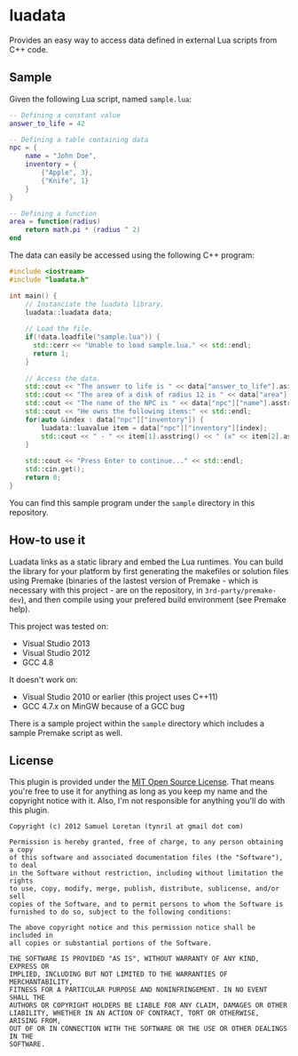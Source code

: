 luadata
=======

Provides an easy way to access data defined in external Lua scripts from C++ code.

Sample
------

Given the following Lua script, named `sample.lua`:

```lua
-- Defining a constant value
answer_to_life = 42

-- Defining a table containing data
npc = {
	name = "John Doe",
	inventory = {
		{"Apple", 3},
		{"Knife", 1}
	}
}

-- Defining a function
area = function(radius)
	return math.pi * (radius ^ 2)
end
```

The data can easily be accessed using the following C++ program:

```c++
#include <iostream>
#include "luadata.h"

int main() {
	// Instanciate the luadata library.
	luadata::luadata data;
	
	// Load the file.
	if(!data.loadfile("sample.lua")) {
	  std::cerr << "Unable to load sample.lua." << std::endl;
	  return 1;
	}
	
	// Access the data.
	std::cout << "The answer to life is " << data["answer_to_life"].asint() << "." << std::endl;
	std::cout << "The area of a disk of radius 12 is " << data["area"](12).asdouble() << "." << std::endl;
	std::cout << "The name of the NPC is " << data["npc"]["name"].asstring() << "." << std::endl;
	std::cout << "He owns the following items:" << std::endl;
	for(auto &index : data["npc"]["inventory"]) {
		luadata::luavalue item = data["npc"]["inventory"][index];
		std::cout << " - " << item[1].asstring() << " (x" << item[2].asint() << ")" << std::endl;
	}
	
	std::cout << "Press Enter to continue..." << std::endl;
	std::cin.get();
	return 0;
}
```

You can find this sample program under the `sample` directory in this repository.

How-to use it
-------------

Luadata links as a static library and embed the Lua runtimes. You can build the library for your platform by first generating the makefiles or solution files using Premake (binaries of the lastest version of Premake - which is necessary with this project - are on the repository, in `3rd-party/premake-dev`), and then compile using your prefered build environment (see Premake help).

This project was tested on:

 * Visual Studio 2013
 * Visual Studio 2012
 * GCC 4.8

It doesn't work on:

 * Visual Studio 2010 or earlier (this project uses C++11)
 * GCC 4.7.x on MinGW because of a GCC bug

There is a sample project within the `sample` directory which includes a sample Premake script as well.

License
-------

This plugin is provided under the [MIT Open Source License](http://opensource.org/licenses/MIT). That means you're free
to use it for anything as long as you keep my name and the copyright notice with it. Also, I'm not responsible for
anything you'll do with this plugin.

    Copyright (c) 2012 Samuel Loretan (tynril at gmail dot com)
    
    Permission is hereby granted, free of charge, to any person obtaining a copy
    of this software and associated documentation files (the "Software"), to deal
    in the Software without restriction, including without limitation the rights
    to use, copy, modify, merge, publish, distribute, sublicense, and/or sell
    copies of the Software, and to permit persons to whom the Software is
    furnished to do so, subject to the following conditions:
    
    The above copyright notice and this permission notice shall be included in
    all copies or substantial portions of the Software.
    
    THE SOFTWARE IS PROVIDED "AS IS", WITHOUT WARRANTY OF ANY KIND, EXPRESS OR
    IMPLIED, INCLUDING BUT NOT LIMITED TO THE WARRANTIES OF MERCHANTABILITY,
    FITNESS FOR A PARTICULAR PURPOSE AND NONINFRINGEMENT. IN NO EVENT SHALL THE
    AUTHORS OR COPYRIGHT HOLDERS BE LIABLE FOR ANY CLAIM, DAMAGES OR OTHER
    LIABILITY, WHETHER IN AN ACTION OF CONTRACT, TORT OR OTHERWISE, ARISING FROM,
    OUT OF OR IN CONNECTION WITH THE SOFTWARE OR THE USE OR OTHER DEALINGS IN THE
    SOFTWARE.